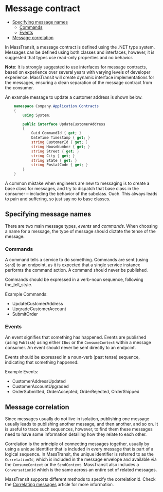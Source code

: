 # Message contract
<!-- TOC -->

- [Specifying message names](#specifying-message-names)
    - [Commands](#commands)
    - [Events](#events)
- [Message correlation](#message-correlation)

<!-- /TOC -->
In MassTransit, a message contract is defined using the .NET type system. Messages can be defined using both 
classes and interfaces, however, it is suggested that types use read-only properties and no behavior.

<div class="alert alert-info">
<b>Note:</b>
It is strongly suggested to use interfaces for message contracts, based on experience over several years with 
varying levels of developer experience. MassTransit will create dynamic interface implementations for the messages, 
ensuring a clean separation of the message contract from the consumer.
</div>

An example message to update a customer address is shown below.

```csharp
	namespace Company.Application.Contracts
	{
		using System;

		public interface UpdateCustomerAddress
		{
			Guid CommandId { get; }
			DateTime Timestamp { get; }
			string CustomerId { get; }
			string HouseNumber { get; }
			string Street { get; }
			string City { get; }
			string State { get; }
			string PostalCode { get; }
		}
	}
```

A common mistake when engineers are new to messaging is to create a base class for messages, and try to dispatch that base class in the consumer – including the behavior of the subclass. Ouch. This always leads to pain and suffering, so just say no to base classes.

## Specifying message names

There are two main message types, _events_ and _commands_. When choosing a name for a message, the type of message should dictate the tense of the message.

### Commands

A command tells a service to do something. Commands are sent (using `Send`) to an endpoint, as it is expected that a single service instance performs the command action. A command should never be published.

Commands should be expressed in a verb-noun sequence, following the_tell_style.

Example Commands:

* UpdateCustomerAddress
* UpgradeCustomerAccount
* SubmitOrder

### Events

An event signifies that something has happened. Events are published (using `Publish`) using 
either `IBus` or the `ConsumeContext` within a message consumer. An event should never be sent directly to an endpoint.

Events should be expressed in a noun-verb (past tense) sequence, indicating that something happened.

Example Events:

* CustomerAddressUpdated
* CustomerAccountUpgraded
* OrderSubmitted, OrderAccepted, OrderRejected, OrderShipped

## Message correlation

Since messages usually do not live in isolation, publishing one message usually leads to publishing another 
message, and then another, and so on. It is useful to trace such sequences, however, to find them these messages
need to have some information detailing how they relate to each other.

Correlation is the principle of connecting messages together, usually by using a unique identifier that is included in every message that is part of a logical sequence. In MassTransit, the unique identifier is referred to as the `CorrelationId`, which is included in the message envelope and available via the `ConsumeContext` or the `SendContext`. MassTransit also includes a `ConversationId` which is the same across an entire set of related messages.

MassTransit supports different methods to specify the correlationId. Check the [Correlating messages](correlation.md) 
article for more information.
